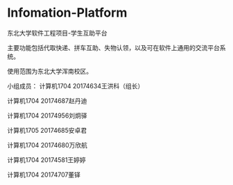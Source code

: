 # Infomation-Platform
东北大学软件工程项目-学生互助平台

主要功能包括代取快递、拼车互助、失物认领，以及可在软件上通用的交流平台系统。

使用范围为东北大学浑南校区。

小组成员：
计算机1704 20174634王洪科（组长）

计算机1704 20174687赵丹迪

计算机1704 20174956刘炯驿

计算机1705 20174685安卓君 

计算机1704 20174680万欣航

计算机1704 20174581王婷婷

计算机1704 20174707董铎

